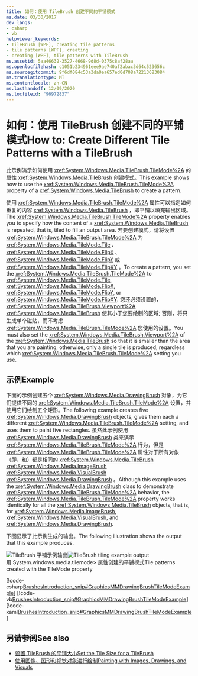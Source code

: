 ```yaml
---
title: 如何：使用 TileBrush 创建不同的平铺模式
ms.date: 03/30/2017
dev_langs:
- csharp
- vb
helpviewer_keywords:
- TileBrush [WPF], creating tile patterns
- tile patterns [WPF], creating
- creating [WPF], tile patterns with TileBrush
ms.assetid: 5aa46632-3527-4668-9d8d-0375c8af28aa
ms.openlocfilehash: c1051b234961eee9ae740af2abac3d64c523656c
ms.sourcegitcommit: 9f6df084c53a3da0ea657ed0d708a72213683084
ms.translationtype: MT
ms.contentlocale: zh-CN
ms.lasthandoff: 12/09/2020
ms.locfileid: "96972837"
---
```

# <a name="how-to-create-different-tile-patterns-with-a-tilebrush"></a><span data-ttu-id="f1e8c-102">如何：使用 TileBrush 创建不同的平铺模式</span><span class="sxs-lookup"><span data-stu-id="f1e8c-102">How to: Create Different Tile Patterns with a TileBrush</span></span>
<span data-ttu-id="f1e8c-103">此示例演示如何使用 <xref:System.Windows.Media.TileBrush.TileMode%2A> 的属性 <xref:System.Windows.Media.TileBrush> 创建模式。</span><span class="sxs-lookup"><span data-stu-id="f1e8c-103">This example shows how to use the <xref:System.Windows.Media.TileBrush.TileMode%2A> property of a <xref:System.Windows.Media.TileBrush> to create a pattern.</span></span>  
  
 <span data-ttu-id="f1e8c-104">使用 <xref:System.Windows.Media.TileBrush.TileMode%2A> 属性可以指定如何重复的内容 <xref:System.Windows.Media.TileBrush> ，即平铺以填充输出区域。</span><span class="sxs-lookup"><span data-stu-id="f1e8c-104">The <xref:System.Windows.Media.TileBrush.TileMode%2A> property enables you to specify how the content of a <xref:System.Windows.Media.TileBrush> is repeated, that is, tiled to fill an output area.</span></span> <span data-ttu-id="f1e8c-105">若要创建模式，请将设置 <xref:System.Windows.Media.TileBrush.TileMode%2A> 为 <xref:System.Windows.Media.TileMode.Tile> 、 <xref:System.Windows.Media.TileMode.FlipX> 、 <xref:System.Windows.Media.TileMode.FlipY> 或 <xref:System.Windows.Media.TileMode.FlipXY> 。</span><span class="sxs-lookup"><span data-stu-id="f1e8c-105">To create a pattern, you set the <xref:System.Windows.Media.TileBrush.TileMode%2A> to <xref:System.Windows.Media.TileMode.Tile>, <xref:System.Windows.Media.TileMode.FlipX>, <xref:System.Windows.Media.TileMode.FlipY>, or <xref:System.Windows.Media.TileMode.FlipXY>.</span></span> <span data-ttu-id="f1e8c-106">您还必须设置的， <xref:System.Windows.Media.TileBrush.Viewport%2A> <xref:System.Windows.Media.TileBrush> 使其小于您要绘制的区域; 否则，将只生成单个磁贴，而不考虑 <xref:System.Windows.Media.TileBrush.TileMode%2A> 您使用的设置。</span><span class="sxs-lookup"><span data-stu-id="f1e8c-106">You must also set the <xref:System.Windows.Media.TileBrush.Viewport%2A> of the <xref:System.Windows.Media.TileBrush> so that it is smaller than the area that you are painting; otherwise, only a single tile is produced, regardless which <xref:System.Windows.Media.TileBrush.TileMode%2A> setting you use.</span></span>  
  
## <a name="example"></a><span data-ttu-id="f1e8c-107">示例</span><span class="sxs-lookup"><span data-stu-id="f1e8c-107">Example</span></span>  
 <span data-ttu-id="f1e8c-108">下面的示例创建五个 <xref:System.Windows.Media.DrawingBrush> 对象，为它们提供不同的 <xref:System.Windows.Media.TileBrush.TileMode%2A> 设置，并使用它们绘制五个矩形。</span><span class="sxs-lookup"><span data-stu-id="f1e8c-108">The following example creates five <xref:System.Windows.Media.DrawingBrush> objects, gives them each a different <xref:System.Windows.Media.TileBrush.TileMode%2A> setting, and uses them to paint five rectangles.</span></span> <span data-ttu-id="f1e8c-109">虽然此示例使用 <xref:System.Windows.Media.DrawingBrush> 类来演示 <xref:System.Windows.Media.TileBrush.TileMode%2A> 行为，但是 <xref:System.Windows.Media.TileBrush.TileMode%2A> 属性对于所有对象（即、和）都是相同的 <xref:System.Windows.Media.TileBrush> <xref:System.Windows.Media.ImageBrush> <xref:System.Windows.Media.VisualBrush> <xref:System.Windows.Media.DrawingBrush> 。</span><span class="sxs-lookup"><span data-stu-id="f1e8c-109">Although this example uses the <xref:System.Windows.Media.DrawingBrush> class to demonstrate <xref:System.Windows.Media.TileBrush.TileMode%2A> behavior, the <xref:System.Windows.Media.TileBrush.TileMode%2A> property works identically for all the <xref:System.Windows.Media.TileBrush> objects, that is, for <xref:System.Windows.Media.ImageBrush>, <xref:System.Windows.Media.VisualBrush>, and <xref:System.Windows.Media.DrawingBrush>.</span></span>  
  
 <span data-ttu-id="f1e8c-110">下图显示了此示例生成的输出。</span><span class="sxs-lookup"><span data-stu-id="f1e8c-110">The following illustration shows the output that this example produces.</span></span>  
  
 <span data-ttu-id="f1e8c-111">![TileBrush 平铺示例输出](./media/graphicsmm-drawingbrushtilemodeexample.png "graphicsmm_DrawingBrushTileModeExample")</span><span class="sxs-lookup"><span data-stu-id="f1e8c-111">![TileBrush tiling example output](./media/graphicsmm-drawingbrushtilemodeexample.png "graphicsmm_DrawingBrushTileModeExample")</span></span>  
<span data-ttu-id="f1e8c-112">用 System.windows.media.tilemode> 属性创建的平铺模式</span><span class="sxs-lookup"><span data-stu-id="f1e8c-112">Tile patterns created with the TileMode property</span></span>  
  
 [!code-csharp[BrushesIntroduction_snip#GraphicsMMDrawingBrushTileModeExample](~/samples/snippets/csharp/VS_Snippets_Wpf/BrushesIntroduction_snip/CSharp/TileModeExample.cs#graphicsmmdrawingbrushtilemodeexample)]
 [!code-vb[BrushesIntroduction_snip#GraphicsMMDrawingBrushTileModeExample](~/samples/snippets/visualbasic/VS_Snippets_Wpf/BrushesIntroduction_snip/visualbasic/tilemodeexample.vb#graphicsmmdrawingbrushtilemodeexample)]
 [!code-xaml[BrushesIntroduction_snip#GraphicsMMDrawingBrushTileModeExample](~/samples/snippets/xaml/VS_Snippets_Wpf/BrushesIntroduction_snip/XAML/TileModeExample.xaml#graphicsmmdrawingbrushtilemodeexample)]  
  
## <a name="see-also"></a><span data-ttu-id="f1e8c-113">另请参阅</span><span class="sxs-lookup"><span data-stu-id="f1e8c-113">See also</span></span>

- [<span data-ttu-id="f1e8c-114">设置 TileBrush 的平铺大小</span><span class="sxs-lookup"><span data-stu-id="f1e8c-114">Set the Tile Size for a TileBrush</span></span>](how-to-set-the-tile-size-for-a-tilebrush.md)
- [<span data-ttu-id="f1e8c-115">使用图像、图形和视觉对象进行绘制</span><span class="sxs-lookup"><span data-stu-id="f1e8c-115">Painting with Images, Drawings, and Visuals</span></span>](painting-with-images-drawings-and-visuals.md)
